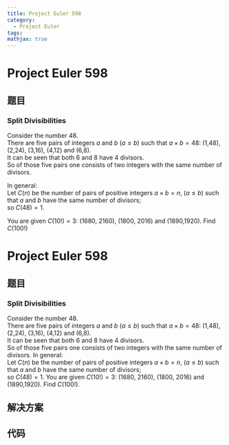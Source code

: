 ```yaml
---
title: Project Euler 598
category:
  - Project Euler
tags:
mathjax: true
---
```

<escape><!-- more --></escape>
    
# Project Euler 598
## 题目
### Split Divisibilities



Consider the number 48.<br />
There are five pairs of integers $a$ and $b$ ($a \leq b$) such that $a \times b=48$: (1,48), (2,24), (3,16), (4,12) and (6,8).<br />
It can be seen that both 6 and 8 have 4 divisors.<br />
So of those five pairs one consists of two integers with the same number of divisors.

In general:<br />
Let $C(n)$ be the number of pairs of positive integers $a \times b=n$, ($a \leq b$) such that $a$ and $b$ have the same number of divisors; <br />so $C(48)=1$.


You are given $C(10!)=3$: (1680, 2160), (1800, 2016) and (1890,1920). 
Find $C(100!)$




# Project Euler 598
## 题目
### Split Divisibilities

Consider the number 48.<br>There are five pairs of integers $a$ and $b$ ($a \leq b$) such that $a \times b=48$: (1,48), (2,24), (3,16), (4,12) and (6,8).<br>It can be seen that both 6 and 8 have 4 divisors.<br>So of those five pairs one consists of two integers with the same number of divisors.
In general:<br>Let $C(n)$ be the number of pairs of positive integers $a \times b=n$, ($a \leq b$) such that $a$ and $b$ have the same number of divisors;<br>so $C(48)=1$.
You are given $C(10!)=3$: (1680, 2160), (1800, 2016) and (1890,1920).
Find $C(100!)$.


## 解决方案


## 代码


